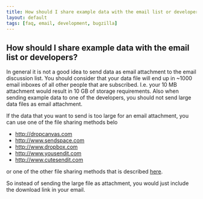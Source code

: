 ```yaml
---
title: How should I share example data with the email list or developers?
layout: default
tags: [faq, email, development, bugzilla]
---
```


## How should I share example data with the email list or developers?

In general it is not a good idea to send data as email attachment to the email discussion list. You should consider that your data file will end up in ~1000 email inboxes of all other people that are subscribed. I.e. your 10 MB attachment would result in 10 GB of storage requirements. Also when sending example data to one of the developers, you should not send large data files as email attachment.

If the data that you want to send is too large for an email attachment, you can use one of the file sharing methods belo

*  http://dropcanvas.com
*  http://www.sendspace.com
*  http://www.dropbox.com
*  http://www.yousendit.com
*  http://www.cutesendit.com

or one of the other file sharing methods that is described [here](http://www.techlore.com/blog/entry/18653/Great-Ways-to-Send--Receive-or-Share-Large-Files).

So instead of sending the large file as attachment, you would just include the download link in your email.
